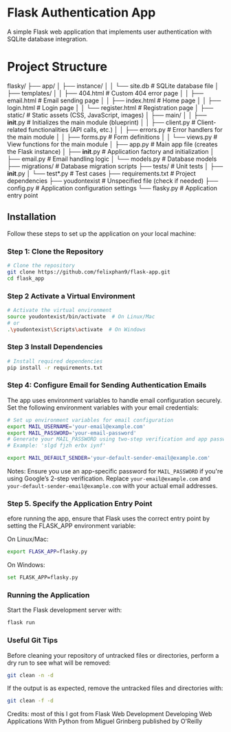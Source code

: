 # Flask Authentication App

A simple Flask web application that implements user authentication with SQLite database integration.

# Project Structure
flasky/
├── app/
│   ├── instance/
│   │   └── site.db            # SQLite database file
│   ├── templates/
│   │   ├── 404.html           # Custom 404 error page
│   │   ├── email.html         # Email sending page
│   │   ├── index.html         # Home page
│   │   ├── login.html         # Login page
│   │   └── register.html      # Registration page
│   ├── static/                # Static assets (CSS, JavaScript, images)
│   ├── main/
│   │   ├── __init__.py        # Initializes the main module (blueprint)
│   │   ├── client.py          # Client-related functionalities (API calls, etc.)
│   │   ├── errors.py          # Error handlers for the main module
│   │   ├── forms.py           # Form definitions
│   │   └── views.py           # View functions for the main module
│   ├── app.py                 # Main app file (creates the Flask instance)
│   ├── __init__.py            # Application factory and initialization
│   ├── email.py               # Email handling logic
│   └── models.py              # Database models
├── migrations/                # Database migration scripts
├── tests/                     # Unit tests
│   ├── __init__.py
│   └── test*.py               # Test cases
├── requirements.txt           # Project dependencies
├── youdontexist               # Unspecified file (check if needed)
├── config.py                  # Application configuration settings
└── flasky.py                  # Application entry point


## Installation

Follow these steps to set up the application on your local machine:

### Step 1: Clone the Repository
```bash
# Clone the repository
git clone https://github.com/felixphan9/flask-app.git
cd flask_app
```

### Step 2 Activate a Virtual Environment
```bash
# Activate the virtual environment
source youdontexist/bin/activate  # On Linux/Mac
# or
.\youdontexist\Scripts\activate  # On Windows
```

### Step 3 Install Dependencies
```bash
# Install required dependencies
pip install -r requirements.txt
```

### Step 4: Configure Email for Sending Authentication Emails
The app uses environment variables to handle email configuration securely. Set the following environment variables with your email credentials:

```bash
# Set up environment variables for email configuration
export MAIL_USERNAME='your-email@example.com'
export MAIL_PASSWORD='your-email-password'
# Generate your MAIL_PASSWORD using two-step verification and app passwords on Google Account
# Example: 'slgd fjzh erbx iynf'

export MAIL_DEFAULT_SENDER='your-default-sender-email@example.com'
```

Notes:
Ensure you use an app-specific password for `MAIL_PASSWORD` if you're using Google’s 2-step verification.
Replace `your-email@example.com` and `your-default-sender-email@example.com` with your actual email addresses.

### Step 5. Specify the Application Entry Point

efore running the app, ensure that Flask uses the correct entry point by setting the FLASK_APP environment variable:

On Linux/Mac:

```bash
export FLASK_APP=flasky.py
```
On Windows:
```bash
set FLASK_APP=flasky.py
```
### Running the Application
Start the Flask development server with:
```bash
flask run
```

### Useful Git Tips

Before cleaning your repository of untracked files or directories, perform a dry run to see what will be removed:

```bash
git clean -n -d
```
If the output is as expected, remove the untracked files and directories with:
```bash
git clean -f -d
```

Credits: most of this I got from Flask Web Development Developing Web Applications With Python from Miguel Grinberg published by O'Reilly